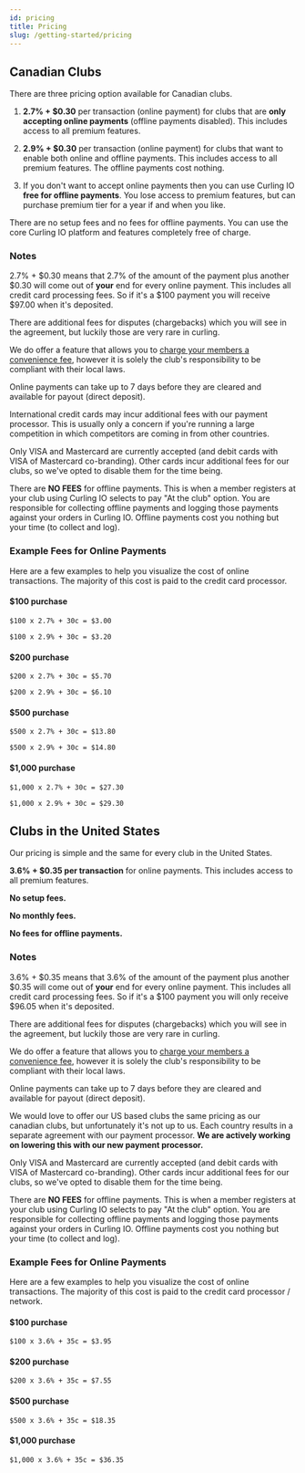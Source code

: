 ```yaml
---
id: pricing
title: Pricing
slug: /getting-started/pricing
---
```


## Canadian Clubs

There are three pricing option available for Canadian clubs.

1. **2.7% + $0.30** per transaction (online payment) for clubs that are **only accepting online payments** (offline payments disabled). This includes access to all premium features.

2. **2.9% + $0.30** per transaction (online payment) for clubs that want to enable both online and offline payments. This includes access to all premium features. The offline payments cost nothing.

3. If you don't want to accept online payments then you can use Curling IO **free for offline payments**. You lose access to premium features, but can purchase premium tier for a year if and when you like.

There are no setup fees and no fees for offline payments. You can use the core Curling IO platform and features completely free of charge.

### Notes

2.7% + $0.30 means that 2.7% of the amount of the payment plus another $0.30 will come out of **your** end for every online payment.
This includes all credit card processing fees.
So if it's a $100 payment you will receive $97.00 when it's deposited.

There are additional fees for disputes (chargebacks) which you will see in the agreement, but luckily those are very rare in curling.

We do offer a feature that allows you to [charge your members a convenience fee](/docs/club-management/settings#convenience-fee--surcharge), however it is solely the club's responsibility to be compliant with their local laws.

Online payments can take up to 7 days before they are cleared and available for payout (direct deposit).

International credit cards may incur additional fees with our payment processor.
This is usually only a concern if you're running a large competition in which competitors are coming in from other countries.

Only VISA and Mastercard are currently accepted (and debit cards with VISA of Mastercard co-branding).
Other cards incur additional fees for our clubs, so we've opted to disable them for the time being.

There are **NO FEES** for offline payments. This is when a member registers at your club using Curling IO selects to pay "At the club" option.
You are responsible for collecting offline payments and logging those payments against your orders in Curling IO.
Offline payments cost you nothing but your time (to collect and log).

### Example Fees for Online Payments

Here are a few examples to help you visualize the cost of online transactions.
The majority of this cost is paid to the credit card processor.

#### $100 purchase

`$100 x 2.7% + 30c = $3.00`

`$100 x 2.9% + 30c = $3.20`

#### $200 purchase

`$200 x 2.7% + 30c = $5.70`

`$200 x 2.9% + 30c = $6.10`

#### $500 purchase

`$500 x 2.7% + 30c = $13.80`

`$500 x 2.9% + 30c = $14.80`

#### $1,000 purchase

`$1,000 x 2.7% + 30c = $27.30`

`$1,000 x 2.9% + 30c = $29.30`


## Clubs in the United States

Our pricing is simple and the same for every club in the United States.

**3.6% + $0.35 per transaction** for online payments. This includes access to all premium features.

**No setup fees.**

**No monthly fees.**

**No fees for offline payments.**

### Notes

3.6% + $0.35 means that 3.6% of the amount of the payment plus another $0.35 will come out of **your** end for every online payment.
This includes all credit card processing fees.
So if it's a $100 payment you will only receive $96.05 when it's deposited.

There are additional fees for disputes (chargebacks) which you will see in the agreement, but luckily those are very rare in curling.

We do offer a feature that allows you to [charge your members a convenience fee](/docs/club-management/settings#convenience-fee--surcharge), however it is solely the club's responsibility to be compliant with their local laws.

Online payments can take up to 7 days before they are cleared and available for payout (direct deposit).

We would love to offer our US based clubs the same pricing as our canadian clubs, but unfortunately it's not up to us. Each country results in a separate agreement with our payment processor. **We are actively working on lowering this with our new payment processor.**

Only VISA and Mastercard are currently accepted (and debit cards with VISA of Mastercard co-branding).
Other cards incur additional fees for our clubs, so we've opted to disable them for the time being.

There are **NO FEES** for offline payments. This is when a member registers at your club using Curling IO selects to pay "At the club" option.
You are responsible for collecting offline payments and logging those payments against your orders in Curling IO.
Offline payments cost you nothing but your time (to collect and log).

### Example Fees for Online Payments

Here are a few examples to help you visualize the cost of online transactions.
The majority of this cost is paid to the credit card processor / network.

#### $100 purchase

`$100 x 3.6% + 35c = $3.95`

#### $200 purchase

`$200 x 3.6% + 35c = $7.55`

#### $500 purchase

`$500 x 3.6% + 35c = $18.35`

#### $1,000 purchase

`$1,000 x 3.6% + 35c = $36.35`

